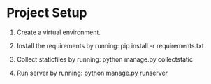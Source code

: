 # Project Setup

1. Create a virtual environment.

2. Install the requirements by running:
   pip install -r requirements.txt

3. Collect staticfiles by running:
   python manage.py collectstatic

4. Run server by running:
   python manage.py runserver
